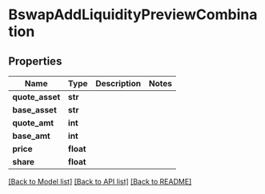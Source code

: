 # BswapAddLiquidityPreviewCombination

## Properties
Name | Type | Description | Notes
------------ | ------------- | ------------- | -------------
**quote_asset** | **str** |  | 
**base_asset** | **str** |  | 
**quote_amt** | **int** |  | 
**base_amt** | **int** |  | 
**price** | **float** |  | 
**share** | **float** |  | 

[[Back to Model list]](../README.md#documentation-for-models) [[Back to API list]](../README.md#documentation-for-api-endpoints) [[Back to README]](../README.md)


